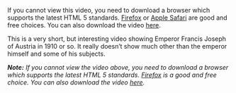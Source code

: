 If you cannot view this video, you need to download a browser which supports the latest HTML 5 standards. [Firefox](http://www.firefox.com) or [Apple Safari](http://www.apple.com/safari) are good and free choices. You can also download the video [here](https://www.historyrhymes.info/Emperor_Francis_Joseph_of_Austria.ogg).

This is a very short, but interesting video showing Emperor Francis Joseph of Austria in 1910 or so. It really doesn’t show much other than the emperor himself and some of his subjects.

***Note:** If you cannot view the video above, you need to download a browser which supports the latest HTML 5 standards. [Firefox](http://www.firefox.com) is a good and free choice. You can also download the video [here](https://www.historyrhymes.info/Emperor_Francis_Joseph_of_Austria.ogg).*